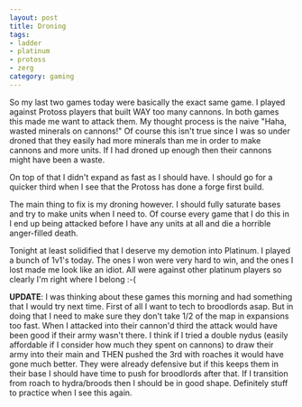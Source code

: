 ```yaml
---
layout: post
title: Droning
tags:
- ladder
- platinum
- protoss
- zerg
category: gaming
---
```


So my last two games today were basically the exact same game. I played against
Protoss players that built WAY too many cannons. In both games this made me want
to attack them. My thought process is the naive "Haha, wasted minerals on
cannons!" Of course this isn't true since I was so under droned that they easily
had more minerals than me in order to make cannons and more units. If I had
droned up enough then their cannons might have been a waste.

On top of that I didn't expand as fast as I should have. I should go for a
quicker third when I see that the Protoss has done a forge first build.

The main thing to fix is my droning however. I should fully saturate bases and
try to make units when I need to. Of course every game that I do this in I end
up being attacked before I have any units at all and die a horrible anger-filled
death.

Tonight at least solidified that I deserve my demotion into Platinum. I played a
bunch of 1v1's today. The ones I won were very hard to win, and the ones I lost
made me look like an idiot. All were against other platinum players so clearly
I'm right where I belong :-(

**UPDATE**: I was thinking about these games this morning and had something that
I would try next time. First of all I want to tech to broodlords asap. But in
doing that I need to make sure they don't take 1/2 of the map in expansions too
fast. When I attacked into their cannon'd third the attack would have been good
if their army wasn't there. I think if I tried a double nydus (easily affordable
if I consider how much they spent on cannons) to draw their army into their main
and THEN pushed the 3rd with roaches it would have gone much better. They were
already defensive but if this keeps them in their base I should have time to
push for broodlords after that. If I transition from roach to hydra/broods then
I should be in good shape. Definitely stuff to practice when I see this again.
